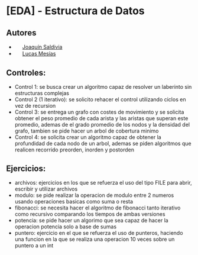 # [EDA] - Estructura de Datos

## Autores
- <img width="16" style="border-radius:50%;vertical-align:middle" src="https://avatars.githubusercontent.com/u/97257980?v=4"></img> [Joaquín Saldivia](https://github.com/Klefur)
- <img width="16" style="border-radius:50%;vertical-align:middle" src="https://avatars.githubusercontent.com/u/102250934?v=4"></img> [Lucas Mesías](https://github.com/Skyrdow)

## Controles:

- Control 1: se busca crear un algoritmo capaz de resolver un laberinto sin estructuras complejas
- Control 2 (1 iterativo): se solicito rehacer el control utilizando ciclos en vez de recursion
- Control 3: se entrega un grafo con costes de movimiento y se solicita obtener el peso promedio de cada arista y las aristas que superan este promedio, ademas de el grado promedio de los nodos y la densidad del grafo, tambien se pide hacer un arbol de cobertura minimo
- Control 4: se solicita crear un algoritmo capaz de obtener la profundidad de cada nodo de un arbol, ademas se piden algoritmos que realicen recorrido preorden, inorden y postorden

## Ejercicios:

- archivos: ejercicios en los que se refuerza el uso del tipo FILE para abrir, escribir y utilizar archivos
- modulo: se pide realizar la operacion de modulo entre 2 numeros usando operaciones basicas como suma o resta
- fibonacci: se necesita hacer el algoritmo de fibonacci tanto iterativo como recursivo comparando los tiempos de ambas versiones
- potencia: se pide hacer un algorimo que sea capaz de hacer la operacion potencia solo a base de sumas
- puntero: ejercicio en el que se refuerza el uso de punteros, haciendo una funcion en la que se realiza una operacion 10 veces sobre un puntero a un int
